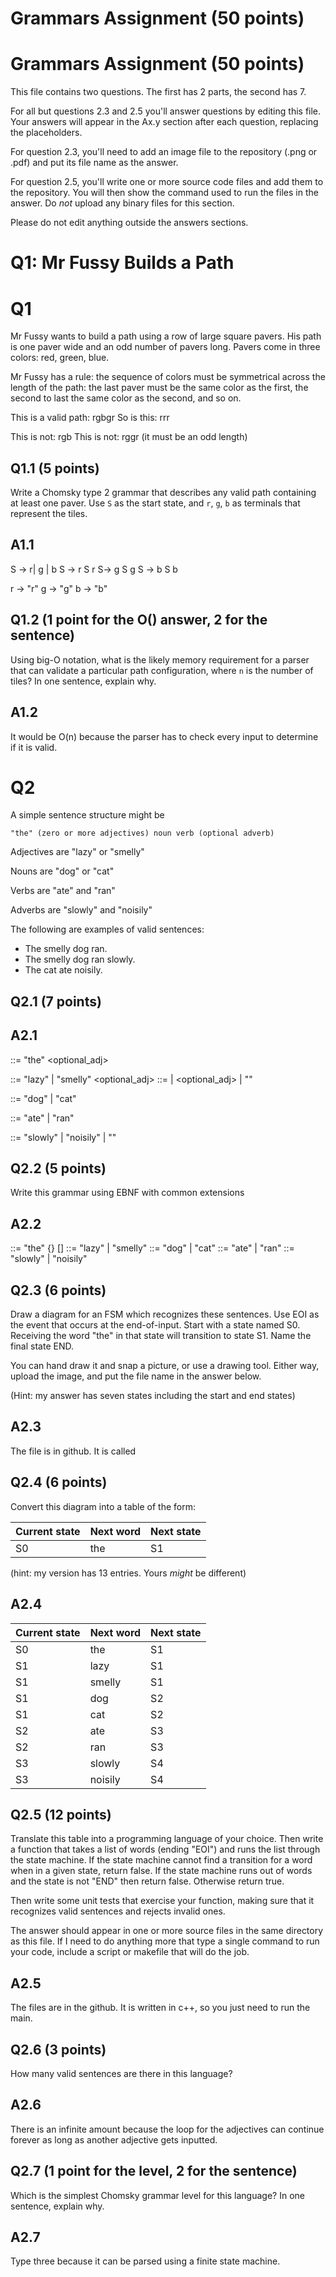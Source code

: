 # Grammars Assignment (50 points)

# Grammars Assignment (50 points)

This file contains two questions. The first has 2 parts, the second has 7.

For all but questions 2.3 and 2.5 you'll answer questions by editing this file.
Your answers will appear in the Ax.y section after each question, replacing the
placeholders.

For question 2.3, you'll need to add an image file to the repository (.png or
.pdf) and put its file name as the answer.

For question 2.5, you'll write one or more source code files and add them to the
repository. You will then show the command used to run the files in the answer.
Do _not_ upload any binary files for this section.

Please do not edit anything outside the answers sections.


# Q1: Mr Fussy Builds a Path

# Q1

Mr Fussy wants to build a path using a row of large square pavers. His path is
one paver wide and an odd number of pavers long. Pavers come in three colors:
red, green, blue.

Mr Fussy has a rule: the sequence of colors must be symmetrical across the
length of the path: the last paver must be the same color as the first, the
second to last the same color as the second, and so on.

This is a valid path:  rgbgr
So is this: rrr

This is not: rgb
This is not: rggr    (it must be an odd length)

## Q1.1  (5 points)

Write a Chomsky type 2 grammar that describes any valid path containing at
least one paver. Use `S` as the start state, and `r`, `g`, `b` as terminals that
represent the tiles.

## A1.1

S -> r| g | b
S -> r S r
S-> g S g
S -> b S b

r -> "r"
g -> "g"
b -> "b" 

## Q1.2  (1 point for the O() answer, 2 for the sentence)

Using big-O notation, what is the likely memory requirement for a parser that
can validate a particular path configuration, where `n` is the number of tiles?
In one sentence, explain why.

## A1.2

It would be O(n) because the parser has to check every input to determine if it is valid.


# Q2

A simple sentence structure might be

    "the" (zero or more adjectives) noun verb (optional adverb)

Adjectives are "lazy" or "smelly"

Nouns are "dog" or "cat"

Verbs are "ate" and "ran"

Adverbs are "slowly" and "noisily"

The following are examples of valid sentences:

* The smelly dog ran.
* The smelly dog ran slowly.
* The cat ate noisily.

## Q2.1 (7 points)



## A2.1

<sentence> ::= "the" <optional_adj> <noun> <verb> <adverb>

<adj> ::= "lazy" | "smelly" 
<optional_adj> ::= <adJ> | <adj> <optional_adj> | ""

<noun> ::= "dog" | "cat"

<verb> ::= "ate" | "ran"

<adverb> ::= "slowly" | "noisily" | ""


## Q2.2 (5 points)

Write this grammar using EBNF with common extensions

## A2.2

<sentence> ::= "the" {<adj>} <noun> <verb> [<adverb>]
<adjective> ::= "lazy" | "smelly"
<noun> ::= "dog" | "cat"
<verb> ::= "ate" | "ran"
<adverb> ::= "slowly" | "noisily"


## Q2.3 (6 points)

  Draw a diagram for an FSM which recognizes these sentences. Use EOI as the
  event that occurs at the end-of-input. Start with a state named S0. Receiving
  the word "the" in that state will transition to state S1. Name the final state
  END.

  You can hand draw it and snap a picture, or use a drawing tool. Either way,
  upload the image, and put the file name in the answer below.

  (Hint: my answer has seven states including the start and end states)


## A2.3

The file is in github. It is called


## Q2.4 (6 points)

Convert this diagram into a table of the form:

Current state | Next word | Next state
--------------|-----------|-----------
    S0        |    the    |     S1

(hint: my version has 13 entries. Yours _might_ be different)

## A2.4

Current state | Next word | Next state
--------------|-----------|-----------
    S0        |    the    |     S1
    S1        |   lazy    |     S1
    S1        |   smelly  |     S1
    S1        |   dog     |     S2
    S1        |   cat     |     S2
    S2        |   ate     |     S3
    S2        |   ran     |     S3
    S3        |   slowly  |     S4
    S3        |   noisily |     S4


## Q2.5 (12 points)

Translate this table into a programming language of your choice. Then write a
function that takes a list of words (ending "EOI") and runs the list through the
state machine. If the state machine cannot find a transition for a word when in
a given state, return false. If the state machine runs out of words and the
state is not "END" then return false. Otherwise return true.

Then write some unit tests that exercise your function, making sure that it
recognizes valid sentences and rejects invalid ones.

The answer should appear in one or more source files in the same directory as
this file. If I need to do anything more that type a single command to run your
code, include a script or makefile that will do the job.

## A2.5

The files are in the github. It is written in c++, so you just need to run the main.


## Q2.6 (3 points)

How many valid sentences are there in this language?

## A2.6

There is an infinite amount because the loop for the adjectives can continue forever as long as another adjective gets inputted.


## Q2.7 (1 point for the level, 2 for the sentence)

Which is the simplest Chomsky grammar level for this language? In one sentence,
explain why.

## A2.7

Type three because it can be parsed using a finite state machine.
